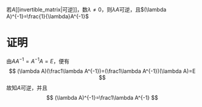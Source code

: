 若$A$[[invertible_matrix|可逆]]，数$\lambda\ne0$，则$\lambda A$可逆，且$(\lambda A)^{-1}=\frac{1}{\lambda}A^{-1}$

# 证明
由$AA^{-1}=A^{-1}A=E$，便有
$$
(\lambda A)(\frac1\lambda A^{-1})=(\frac1\lambda A^{-1})(\lambda A)=E
$$
故知$A$可逆，并且
$$
(\lambda A)^{-1}=\frac1\lambda A^{-1}
$$